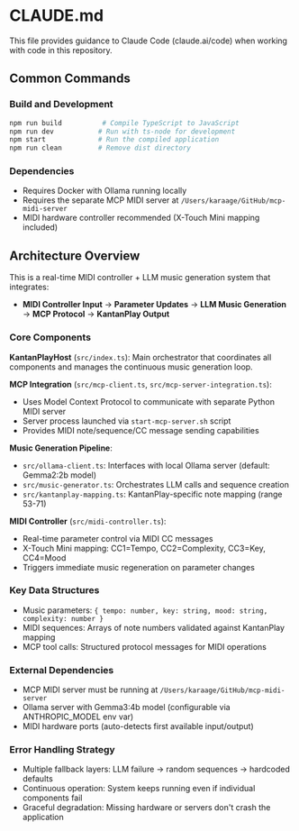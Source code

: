 # CLAUDE.md

This file provides guidance to Claude Code (claude.ai/code) when working with code in this repository.

## Common Commands

### Build and Development
```bash
npm run build          # Compile TypeScript to JavaScript
npm run dev           # Run with ts-node for development
npm start             # Run the compiled application
npm run clean         # Remove dist directory
```

### Dependencies
- Requires Docker with Ollama running locally
- Requires the separate MCP MIDI server at `/Users/karaage/GitHub/mcp-midi-server`
- MIDI hardware controller recommended (X-Touch Mini mapping included)

## Architecture Overview

This is a real-time MIDI controller + LLM music generation system that integrates:
- **MIDI Controller Input** → **Parameter Updates** → **LLM Music Generation** → **MCP Protocol** → **KantanPlay Output**

### Core Components

**KantanPlayHost** (`src/index.ts`): Main orchestrator that coordinates all components and manages the continuous music generation loop.

**MCP Integration** (`src/mcp-client.ts`, `src/mcp-server-integration.ts`): 
- Uses Model Context Protocol to communicate with separate Python MIDI server
- Server process launched via `start-mcp-server.sh` script
- Provides MIDI note/sequence/CC message sending capabilities

**Music Generation Pipeline**:
- `src/ollama-client.ts`: Interfaces with local Ollama server (default: Gemma2:2b model)
- `src/music-generator.ts`: Orchestrates LLM calls and sequence creation
- `src/kantanplay-mapping.ts`: KantanPlay-specific note mapping (range 53-71)

**MIDI Controller** (`src/midi-controller.ts`):
- Real-time parameter control via MIDI CC messages
- X-Touch Mini mapping: CC1=Tempo, CC2=Complexity, CC3=Key, CC4=Mood
- Triggers immediate music regeneration on parameter changes

### Key Data Structures
- Music parameters: `{ tempo: number, key: string, mood: string, complexity: number }`
- MIDI sequences: Arrays of note numbers validated against KantanPlay mapping
- MCP tool calls: Structured protocol messages for MIDI operations

### External Dependencies
- MCP MIDI server must be running at `/Users/karaage/GitHub/mcp-midi-server`
- Ollama server with Gemma3:4b model (configurable via ANTHROPIC_MODEL env var)
- MIDI hardware ports (auto-detects first available input/output)

### Error Handling Strategy
- Multiple fallback layers: LLM failure → random sequences → hardcoded defaults
- Continuous operation: System keeps running even if individual components fail
- Graceful degradation: Missing hardware or servers don't crash the application